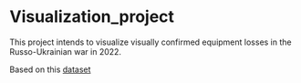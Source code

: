 # Visualization_project
This project intends to visualize visually confirmed equipment losses in the Russo-Ukrainian war in 2022.

Based on this [dataset](https://www.kaggle.com/datasets/piterfm/2022-ukraine-russia-war-equipment-losses-oryx?select=losses_ukraine.csv)
